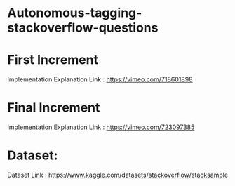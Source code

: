 # Autonomous-tagging-stackoverflow-questions

# First Increment

Implementation Explanation Link : https://vimeo.com/718601898

# Final Increment

Implementation Explanation Link : https://vimeo.com/723097385

# Dataset:

Dataset Link : https://www.kaggle.com/datasets/stackoverflow/stacksample
